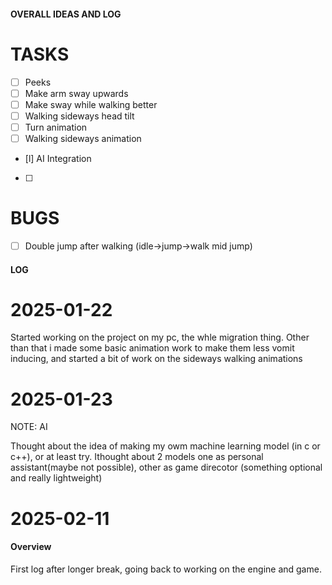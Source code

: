 #### OVERALL IDEAS AND LOG

# TASKS
- [ ] Peeks
- [ ] Make arm sway upwards
- [ ] Make sway while walking better 
- [ ] Walking sideways head tilt
- [ ] Turn animation
- [ ] Walking sideways animation
- [l] AI Integration
- [ ] 

# BUGS
- [ ] Double jump after walking (idle->jump->walk mid jump)  

#### LOG

# 2025-01-22
Started working on the project on my pc, the whle migration thing. Other than that i made some basic animation work to make them less vomit inducing, and started a bit of work on the sideways walking animations


# 2025-01-23
NOTE: AI

Thought about the idea of making my owm machine learning model (in c or c++), or at least try. Ithought about 2 models one as personal assistant(maybe not possible), other as game direcotor (something optional and really lightweight)


# 2025-02-11

#### Overview
First log after longer break, going back to working on the engine and game.


